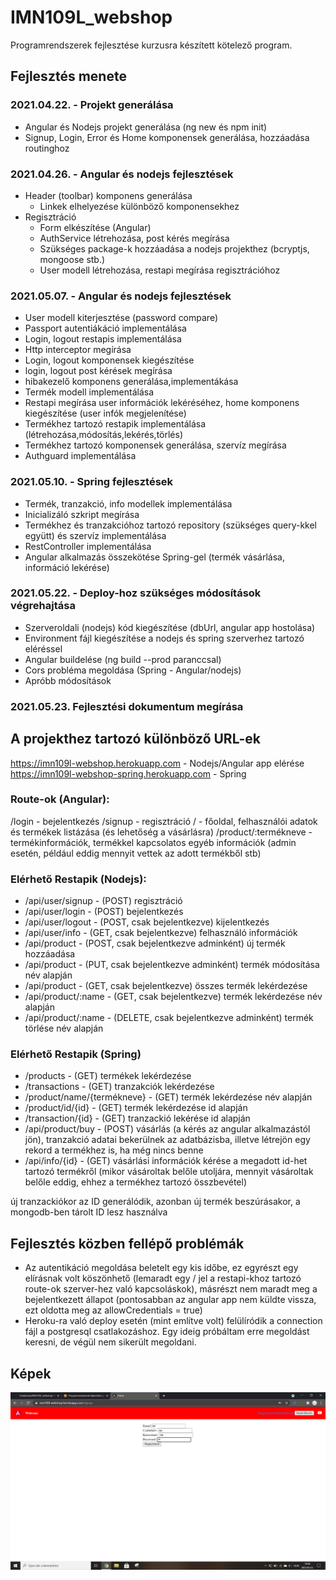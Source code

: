 
# IMN109L_webshop
Programrendszerek fejlesztése kurzusra készített kötelező program.
## Fejlesztés menete

### 2021.04.22. - Projekt generálása
-	Angular és Nodejs projekt generálása (ng new és npm init)
-  Signup, Login, Error és Home komponensek generálása, hozzáadása routinghoz
### 2021.04.26. - Angular és nodejs fejlesztések 
- Header (toolbar) komponens generálása
	- Linkek elhelyezése különböző komponensekhez
- Regisztráció
	- Form elkészítése (Angular)
	- AuthService létrehozása, post kérés megírása
	- Szükséges package-k hozzáadása a nodejs projekthez (bcryptjs, mongoose stb.)
	- User modell létrehozása, restapi megírása regisztrációhoz
### 2021.05.07. - Angular és nodejs fejlesztések
-	User modell kiterjesztése (password compare)
-	Passport autentiákáció implementálása
-	Login, logout restapis implementálása
-	Http interceptor megírása
-	Login, logout komponensek kiegészítése
-	login, logout post kérések megírása
-	hibakezelő komponens generálása,implementákása
-	Termék modell implementálása
-	Restapi megírása user információk lekéréséhez, home komponens kiegészítése (user infók megjelenítése)
-	Termékhez tartozó restapik implementálása (létrehozása,módosítás,lekérés,törlés)
-	Termékhez tartozó komponensek generálása, szervíz megírása
-	Authguard implementálása
### 2021.05.10. - Spring fejlesztések
- Termék, tranzakció, info modellek implementálása
- Inicializáló szkript megírása
- Termékhez és tranzakcióhoz tartozó repository (szükséges query-kkel együtt) és szervíz implementálása
- RestController implementálása
- Angular alkalmazás összekötése Spring-gel (termék vásárlása, információ lekérése)
### 2021.05.22. - Deploy-hoz szükséges módosítások végrehajtása
- Szerveroldali (nodejs) kód kiegészítése (dbUrl, angular app hostolása)
- Environment fájl kiegészítése a nodejs és spring szerverhez tartozó eléréssel
- Angular buildelése (ng build --prod paranccsal)
- Cors probléma megoldása (Spring - Angular/nodejs)
- Apróbb módosítások
### 2021.05.23. Fejlesztési dokumentum megírása
## A projekthez tartozó különböző URL-ek
https://imn109l-webshop.herokuapp.com - Nodejs/Angular app elérése
https://imn109l-webshop-spring.herokuapp.com  - Spring 

### Route-ok (Angular):
 /login - bejelentkezés
 /signup - regisztráció
 / - főoldal, felhasználói adatok és termékek listázása (és lehetőség a vásárlásra)
 /product/:termékneve - termékinformációk, termékkel kapcsolatos egyéb információk (admin esetén, például eddig mennyit vettek az adott termékből stb)

### Elérhető Restapik (Nodejs):
- /api/user/signup - (POST) regisztráció
- /api/user/login - (POST) bejelentkezés
- /api/user/logout - (POST, csak bejelentkezve) kijelentkezés
- /api/user/info - (GET, csak bejelentkezve) felhasználó információk
- /api/product - (POST, csak bejelentkezve adminként) új termék hozzáadása
- /api/product - (PUT, csak bejelentkezve adminként) termék módosítása név alapján
- /api/product - (GET, csak bejelentkezve) összes termék lekérdezése
- /api/product/:name - (GET, csak bejelentkezve) termék lekérdezése név alapján
- /api/product/:name - (DELETE, csak bejelentkezve adminként) termék törlése név alapján

### Elérhető Restapik (Spring)
- /products - (GET) termékek lekérdezése
- /transactions - (GET) tranzakciók lekérdezése
- /product/name/{termékneve} - (GET) termék lekérdezése név alapján
- /product/id/{id} - (GET) termék lekérdezése id alapján
- /transaction/{id} - (GET) tranzackió lekérése id alapján
- /api/product/buy - (POST) vásárlás (a kérés az angular alkalmazástól jön), tranzakció adatai bekerülnek az adatbázisba, illetve létrejön egy rekord a termékhez is, ha még nincs benne
- /api/info/{id} - (GET) vásárlási információk kérése a megadott id-het tartozó termékről (mikor vásároltak belőle utoljára, mennyit vásároltak belőle eddig, ehhez a termékhez tartozó összbevétel)

új tranzackiókor az ID generálódik, azonban új termék beszúrásakor, a mongodb-ben tárolt ID lesz használva
## Fejlesztés közben fellépő problémák
- Az autentikáció megoldása beletelt egy kis időbe, ez egyrészt egy elírásnak volt köszönhető (lemaradt egy / jel a restapi-khoz tartozó route-ok szerver-hez való kapcsoláskok), másrészt nem maradt meg a bejelentkezett állapot (pontosabban az angular app nem küldte vissza, ezt oldotta meg az allowCredentials = true)
- Heroku-ra való deploy esetén (mint említve volt) felülíródik a connection fájl a postgresql csatlakozáshoz. Egy ideig próbáltam erre megoldást keresni, de végül nem sikerült megoldani.

## Képek

![Home](https://github.com/Tomikoma/IMN109L_webshop/blob/main/images/signup.png)
